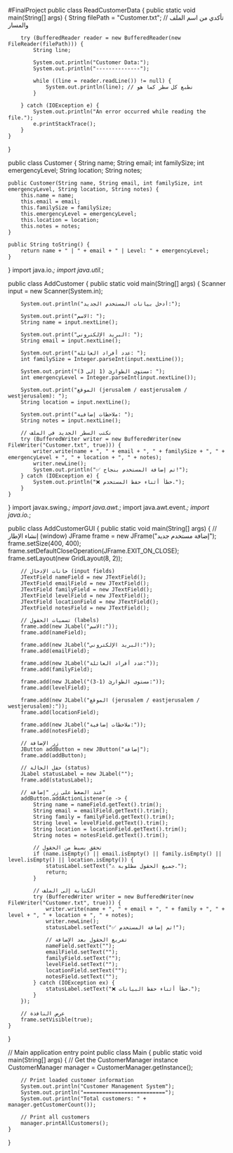 #FinalProject
public class ReadCustomerData {
    public static void main(String[] args) {
        String filePath = "Customer.txt"; // تأكدي من اسم الملف والمسار

        try (BufferedReader reader = new BufferedReader(new FileReader(filePath))) {
            String line;

            System.out.println("Customer Data:");
            System.out.println("--------------");

            while ((line = reader.readLine()) != null) {
                System.out.println(line); // نطبع كل سطر كما هو
            }

        } catch (IOException e) {
            System.out.println("An error occurred while reading the file.");
            e.printStackTrace();
        }
    }
}

public class Customer {
    String name;
    String email;
    int familySize;
    int emergencyLevel;
    String location;
    String notes;

    public Customer(String name, String email, int familySize, int emergencyLevel, String location, String notes) {
        this.name = name;
        this.email = email;
        this.familySize = familySize;
        this.emergencyLevel = emergencyLevel;
        this.location = location;
        this.notes = notes;
    }

    public String toString() {
        return name + " | " + email + " | Level: " + emergencyLevel;
    }
}
import java.io.*;
import java.util.*;

public class AddCustomer {
    public static void main(String[] args) {
        Scanner input = new Scanner(System.in);

        System.out.println("أدخل بيانات المستخدم الجديد:");

        System.out.print("الاسم: ");
        String name = input.nextLine();

        System.out.print("البريد الإلكتروني: ");
        String email = input.nextLine();

        System.out.print("عدد أفراد العائلة: ");
        int familySize = Integer.parseInt(input.nextLine());

        System.out.print("مستوى الطوارئ (1 إلى 3): ");
        int emergencyLevel = Integer.parseInt(input.nextLine());

        System.out.print("الموقع (jerusalem / eastjerusalem / westjerusalem): ");
        String location = input.nextLine();

        System.out.print("ملاحظات إضافية: ");
        String notes = input.nextLine();

        // نكتب السطر الجديد في الملف
        try (BufferedWriter writer = new BufferedWriter(new FileWriter("Customer.txt", true))) {
            writer.write(name + ", " + email + ", " + familySize + ", " + emergencyLevel + ", " + location + ", " + notes);
            writer.newLine();
            System.out.println("✅ تم إضافة المستخدم بنجاح!");
        } catch (IOException e) {
            System.out.println("❌ خطأ أثناء حفظ المستخدم.");
        }
    }
}
import javax.swing.*;
import java.awt.*;
import java.awt.event.*;
import java.io.*;

public class AddCustomerGUI {
    public static void main(String[] args) {
        // إنشاء الإطار (window)
        JFrame frame = new JFrame("إضافة مستخدم جديد");
        frame.setSize(400, 400);
        frame.setDefaultCloseOperation(JFrame.EXIT_ON_CLOSE);
        frame.setLayout(new GridLayout(8, 2));

        // خانات الإدخال (input fields)
        JTextField nameField = new JTextField();
        JTextField emailField = new JTextField();
        JTextField familyField = new JTextField();
        JTextField levelField = new JTextField();
        JTextField locationField = new JTextField();
        JTextField notesField = new JTextField();

        // تسميات الحقول (labels)
        frame.add(new JLabel("الاسم:"));
        frame.add(nameField);

        frame.add(new JLabel("البريد الإلكتروني:"));
        frame.add(emailField);

        frame.add(new JLabel("عدد أفراد العائلة:"));
        frame.add(familyField);

        frame.add(new JLabel("مستوى الطوارئ (1-3):"));
        frame.add(levelField);

        frame.add(new JLabel("الموقع (jerusalem / eastjerusalem / westjerusalem):"));
        frame.add(locationField);

        frame.add(new JLabel("ملاحظات إضافية:"));
        frame.add(notesField);

        // زر الإضافة
        JButton addButton = new JButton("إضافة");
        frame.add(addButton);

        // حقل الحالة (status)
        JLabel statusLabel = new JLabel("");
        frame.add(statusLabel);

        // عند الضغط على زر "إضافة"
        addButton.addActionListener(e -> {
            String name = nameField.getText().trim();
            String email = emailField.getText().trim();
            String family = familyField.getText().trim();
            String level = levelField.getText().trim();
            String location = locationField.getText().trim();
            String notes = notesField.getText().trim();

            // تحقق بسيط من الحقول
            if (name.isEmpty() || email.isEmpty() || family.isEmpty() || level.isEmpty() || location.isEmpty()) {
                statusLabel.setText("⚠️ جميع الحقول مطلوبة.");
                return;
            }

            // الكتابة إلى الملف
            try (BufferedWriter writer = new BufferedWriter(new FileWriter("Customer.txt", true))) {
                writer.write(name + ", " + email + ", " + family + ", " + level + ", " + location + ", " + notes);
                writer.newLine();
                statusLabel.setText("✅ تم إضافة المستخدم!");

                // تفريغ الحقول بعد الإضافة
                nameField.setText("");
                emailField.setText("");
                familyField.setText("");
                levelField.setText("");
                locationField.setText("");
                notesField.setText("");
            } catch (IOException ex) {
                statusLabel.setText("❌ خطأ أثناء حفظ البيانات.");
            }
        });

        // عرض النافذة
        frame.setVisible(true);
    }
}


// Main application entry point
public class Main {
    public static void main(String[] args) {
        // Get the CustomerManager instance
        CustomerManager manager = CustomerManager.getInstance();

        // Print loaded customer information
        System.out.println("Customer Management System");
        System.out.println("==========================");
        System.out.println("Total customers: " + manager.getCustomerCount());

        // Print all customers
        manager.printAllCustomers();
    }
}
